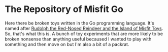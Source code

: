 # The Repository of Misfit Go

Here there be broken toys written in the Go programming language. It's named after [Rudolph the Red-Nosed Reindeer and the Island of Misfit Toys](https://en.wikipedia.org/wiki/Rudolph_the_Red-Nosed_Reindeer_and_the_Island_of_Misfit_Toys). So, that's what this is. A bunch of toy experiments that are more likely to be broken nonsense than anything useful becaused I wanted to play with something and then move on but I'm also a bit of a packrat.
